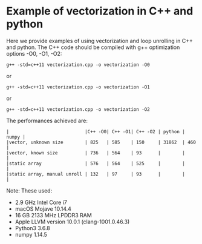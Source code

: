 # Example of vectorization in C++ and python

Here we provide examples of using vectorization and loop unrolling in C++ and python. The C++ code should be compiled with g++ optimization options -O0, -O1, -O2:

```
g++ -std=c++11 vectorization.cpp -o vectorization -O0
```

or

```
g++ -std=c++11 vectorization.cpp -o vectorization -O1
```

or

```
g++ -std=c++11 vectorization.cpp -o vectorization -O2
```



The performances achieved are:

```
|                            |C++ -O0| C++ -O1| C++ -O2 | python | numpy |
|vector, unknown size        | 825   | 585    | 150     | 31862  | 460   |
|vector, known size          | 736   | 564    | 93      |        |       |
|static array                | 576   | 564    | 525     |        |       |
|static array, manual unroll | 132   | 97     | 93      |        |       |
```

Note: These used:
   - 2.9 GHz Intel Core i7
   - macOS Mojave 10.14.4
   - 16 GB 2133 MHz LPDDR3 RAM
   - Apple LLVM version 10.0.1 (clang-1001.0.46.3)
   - Python3 3.6.8
   - numpy 1.14.5
